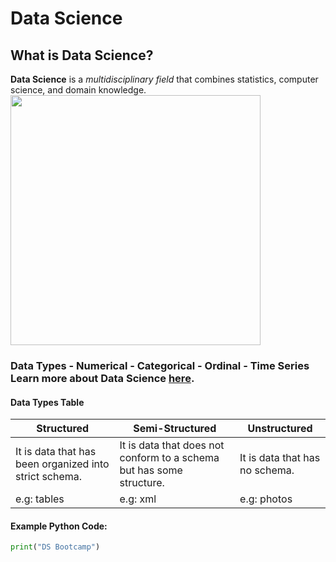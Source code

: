 # Data Science
## What is Data Science?
**Data Science** is a *multidisciplinary field* that combines statistics, computer science, and domain knowledge. 
<img src="https://miro.medium.com/v2/resize:fit:1100/format:webp/1*7VrV1kwD8fufI_qcixDtiA.png" width="400" height="400">
### Data Types - Numerical - Categorical - Ordinal - Time Series Learn more about Data Science [here](https://en.wikipedia.org/wiki/Data_science). 
#### Data Types Table 
| Structured| Semi-Structured| Unstructured
|--------------|----------------------------------|-----------------------|
| It is data that has been organized into strict schema.| It is data that does not conform to a schema but has some structure. | It is data that has no schema. 
| e.g: tables| e.g: xml | e.g: photos
#### Example Python Code: 
```python 
print("DS Bootcamp")
